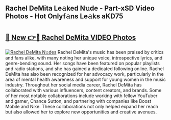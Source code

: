## Rachel DeMita Le𝚊ked N𝚞de - Part-xSD Video Photos - Hot Onlyf𝚊ns Le𝚊ks aKD75

# <h2><a href="http://ac29278.deff.icu/?id=Rachel+DeMita">🔗 New 👉🔴 Rachel DeMita VIDEO Photos</a></h2>

[![Rachel DeMita N𝚞des](https://i.imgur.com/rIISA9y.gif)](http://ac29278.deff.icu/?id=Rachel+DeMita)
Rachel DeMita's music has been praised by critics and fans alike, with many noting her unique voice, introspective lyrics, and genre-bending sound. Her songs have been featured on popular playlists and radio stations, and she has gained a dedicated following online. Rachel DeMita has also been recognized for her advocacy work, particularly in the area of mental health awareness and support for young women in the music industry. Throughout her social media career, Rachel DeMita has collaborated with various influencers, content creators, and brands. Some of her most notable collaborations include working with fellow YouTuber and gamer, Chance Sutton, and partnering with companies like Boost Mobile and Nike. These collaborations not only helped expand her reach but also allowed her to explore new opportunities and creative avenues.
